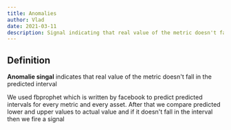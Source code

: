 ```yaml
---
title: Anomalies
author: Vlad
date: 2021-03-11
description: Signal indicating that real value of the metric doesn't fall in the predicted interval
---
```


## Definition

**Anomalie singal** indicates that real value of the metric doesn't fall in the predicted interval

We used fbprophet which is written by facebook to predict predicted intervals for every metric and every asset.
After that we compare predicted lower and upper values to actual value and if it doesn't fall in the interval then we fire a signal 
